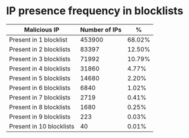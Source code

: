 # IP presence frequency in blocklists
| Malicious IP | Number of IPs | % |
|----|----|----|
| Present in 1 blocklist | 453900 | 68.02% |
| Present in 2 blocklists | 83397 | 12.50% |
| Present in 3 blocklists | 71992 | 10.79% |
| Present in 4 blocklists | 31860 | 4.77% |
| Present in 5 blocklists | 14680 | 2.20% |
| Present in 6 blocklists | 6840 | 1.02% |
| Present in 7 blocklists | 2719 | 0.41% |
| Present in 8 blocklists | 1680 | 0.25% |
| Present in 9 blocklists | 223 | 0.03% |
| Present in 10 blocklists | 40 | 0.01% |
